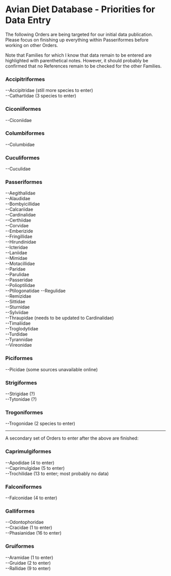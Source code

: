 Avian Diet Database - Priorities for Data Entry
===============================================

The following Orders are being targeted for our initial data publication. Please focus on 
finishing up everything within Passeriformes before working on other Orders.

Note that Families for which I know that data remain to be entered are highlighted with parenthetical notes. However, it should probably be confirmed that no References remain to be checked for the other Families.

### Accipitriformes  
--Accipitridae (still more species to enter)  
--Cathartidae (3 species to enter)  

### Ciconiiformes  
--Ciconiidae

### Columbiformes  
--Columbidae

### Cuculiformes
--Cuculidae   

### Passeriformes  
--Aegithalidae  
--Alaudidae  
--Bombyicillidae  
--Calcariidae  
--Cardinalidae  
--Certhiidae  
--Corvidae  
--Emberizide  
--Fringillidae  
--Hirundinidae  
--Icteridae  
--Laniidae  
--Mimidae  
--Motacillidae  
--Paridae  
--Parulidae  
--Passeridae  
--Polioptilidae  
--Ptilogonatidae
--Regulidae  
--Remizidae  
--Sittidae  
--Sturnidae  
--Sylviidae  
--Thraupidae (needs to be updated to Cardinalidae)  
--Timaliidae  
--Troglodytidae  
--Turdidae  
--Tyrannidae  
--Vireonidae  

### Piciformes  
--Picidae (some sources unavailable online)

### Strigiformes
--Strigidae (?)  
--Tytonidae (?)  

### Trogoniformes  
--Trogonidae (2 species to enter)  

----------

A secondary set of Orders to enter after the above are finished:

### Caprimulgiformes
--Apodidae (4 to enter)  
--Caprimulgidae (5 to enter)  
--Trochilidae (13 to enter; most probably no data)  

### Falconiformes  
--Falconidae (4 to enter)  

### Galliformes  
--Odontophoridae  
--Cracidae (1 to enter)  
--Phasianidae (16 to enter)  

### Gruiformes  
--Aramidae (1 to enter)  
--Gruidae (2 to enter)  
--Rallidae (9 to enter)  

